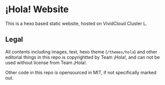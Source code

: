# ¡Hola! Website

This is a hexo based static website, hosted on VividCloud Cluster L.

## Legal

All contents including images, text, hexo theme (`/themes/hola`) and other editorial things in this repo is copyrightted by Team ¡Hola!, and can not be used without license from Team ¡Hola!.

Other code in this repo is opensourced in MIT, if not specifically marked out.